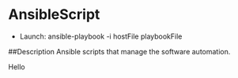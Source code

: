 AnsibleScript
==============

- Launch: ansible-playbook -i hostFile playbookFile

##Description
Ansible scripts that manage the software automation.

Hello
